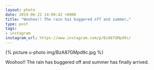 ```yaml
---
layout: photo
date: 2019-06-22 14:09:42 +0000
title: "Woohoo!! The rain has buggered off and summer…"
type: post
tags:
- instagram
instagram_url: https://www.instagram.com/p/BzA87GMpd9c/
---
```


{% picture u-photo img/BzA87GMpd9c.jpg %}

Woohoo!! The rain has buggered off and summer has finally arrived.
